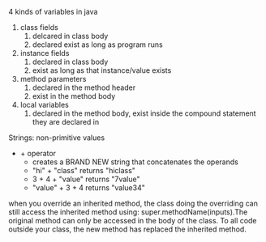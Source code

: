4 kinds of variables in java
1. class fields
    1. delcared in class body
    2. declared exist as long as program runs
2. instance fields
    1. declared in class body
    2. exist as long as that instance/value exists
3. method parameters
    1. declared in the method header
    2. exist in the method body
4. local variables
    1. declared in the method body, exist inside the compound statement they are declared in

Strings: non-primitive values
- \+ operator
    - creates a BRAND NEW string that concatenates the operands
    - "hi" + "class" returns "hiclass"
    - 3 + 4 + "value" returns "7value"
    - "value" + 3 + 4 returns "value34" 

<p>
when you override an inherited method, the class doing the overriding can still access the inherited method using: super.methodName(inputs).The original method can only be accessed in the body of the class. To all code outside your class, the new method has replaced the inherited method.
</p>